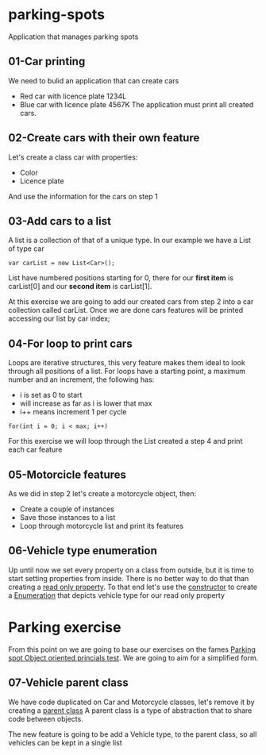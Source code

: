 # parking-spots
Application that manages parking spots

## 01-Car printing
We need to bulid an application that can create cars
* Red car with licence plate 1234L
* Blue car with licence plate 4567K
The application must print all created cars.

## 02-Create cars with their own feature
Let's create a class car with properties:
* Color 
* Licence plate

And use the information for the cars on step 1

## 03-Add cars to a list

A list is a collection of that of a unique type.
In our example we have a List of type car 

```
var carList = new List<Car>();
```

List have numbered positions starting for 0, there for our **first item** is carList[0] and our **second item** is carList[1].

At this exercise we are going to add our created cars from step 2 into a car collection called carList.
Once we are done cars features will be printed accessing our list by car index;

## 04-For loop to print cars

Loops are iterative structures, this very feature makes them ideal to look through all positions of a list.
For loops have a starting point, a maximum number and an increment, the following has:
* i is set as 0 to start
* will increase as far as i is lower that max
* i++ means increment 1 per cycle

```
for(int i = 0; i < max; i++)
```

For this exercise we will loop through the List created a step 4 and print each car feature

## 05-Motorcicle features
As we did in step 2 let's create a motorcycle object, then:
* Create a couple of instances
* Save those instances to a list
* Loop through motorcycle list and print its features

## 06-Vehicle type enumeration

Up until now we set every property on a class from outside, but it is time to start setting properties from inside.
There is no better way to do that than creating a  [read only property](https://docs.microsoft.com/en-us/dotnet/csharp/properties#read-only). To that end let's use the [constructor](https://docs.microsoft.com/en-us/dotnet/csharp/programming-guide/classes-and-structs/constructors) to create a [Enumeration](https://docs.microsoft.com/en-us/dotnet/csharp/language-reference/builtin-types/enum?f1url=%3FappId%3DDev16IDEF1%26l%3DEN-US%26k%3Dk(enum_CSharpKeyword);k(DevLang-csharp)%26rd%3Dtrue) that depicts vehicle type for our read only property

# Parking exercise

From this point on we are going to base our exercises on the fames [Parking spot Object oriented princials test](https://www.geeksforgeeks.org/design-parking-lot-using-object-oriented-principles/).
We are going to aim for a simplified form.

## 07-Vehicle parent class

We have code duplicated on Car and Motorcycle classes, let's remove it by creating a [parent class](https://docs.microsoft.com/en-us/dotnet/csharp/language-reference/language-specification/classes#14242-base-classes)
A parent class is a type of abstraction that to share code between objects.

The new feature is going to be add a Vehicle type, to the parent class, so all vehicles can be kept in a single list
